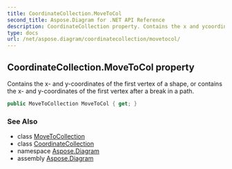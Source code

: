 ```yaml
---
title: CoordinateCollection.MoveToCol
second_title: Aspose.Diagram for .NET API Reference
description: CoordinateCollection property. Contains the x and ycoordinates of the first vertex of a shape or contains the x and ycoordinates of the first vertex after a break in a path
type: docs
url: /net/aspose.diagram/coordinatecollection/movetocol/
---
```

## CoordinateCollection.MoveToCol property

Contains the x- and y-coordinates of the first vertex of a shape, or contains the x- and y-coordinates of the first vertex after a break in a path.

```csharp
public MoveToCollection MoveToCol { get; }
```

### See Also

* class [MoveToCollection](../../movetocollection/)
* class [CoordinateCollection](../)
* namespace [Aspose.Diagram](../../coordinatecollection/)
* assembly [Aspose.Diagram](../../../)


